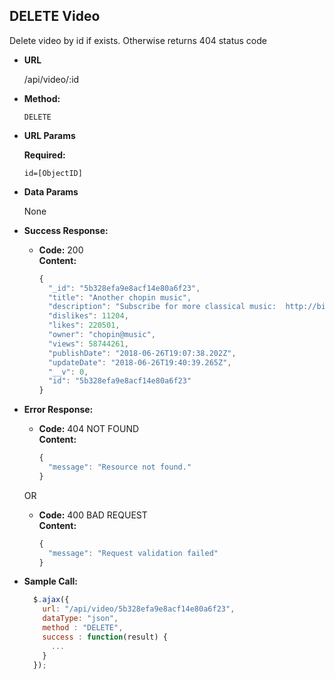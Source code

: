 **DELETE Video**
----
  Delete video by id if exists.
  Otherwise returns 404 status code

* **URL**

  /api/video/:id

* **Method:**

  `DELETE`
  
*  **URL Params**

   **Required:**
 
   `id=[ObjectID]`

* **Data Params**

  None

* **Success Response:**

  * **Code:** 200 <br />
    **Content:** 

    ```javascript 
    {
      "_id": "5b328efa9e8acf14e80a6f23",
      "title": "Another chopin music",
      "description": "Subscribe for more classical music:  http://bit.ly/YouTubeHalidonMusic",
      "dislikes": 11204,
      "likes": 220501,
      "owner": "chopin@music",
      "views": 58744261,
      "publishDate": "2018-06-26T19:07:38.202Z",
      "updateDate": "2018-06-26T19:40:39.265Z",
      "__v": 0,
      "id": "5b328efa9e8acf14e80a6f23"
    }
    ```
 
* **Error Response:**

  * **Code:** 404 NOT FOUND <br />
    **Content:** 

    ```javascript
    {
      "message": "Resource not found."
    }
    ```

  OR

  * **Code:** 400 BAD REQUEST <br />
    **Content:** 
    
    ```javascript
    {
      "message": "Request validation failed"
    }
    ```

* **Sample Call:**

  ```javascript
    $.ajax({
      url: "/api/video/5b328efa9e8acf14e80a6f23",
      dataType: "json",
      method : "DELETE",
      success : function(result) {
        ...
      }
    });
  ```
